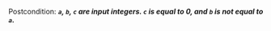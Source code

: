 Postcondition: ***`a`, `b`, `c` are input integers. `c` is equal to 0, and `b` is not equal to `a`.***